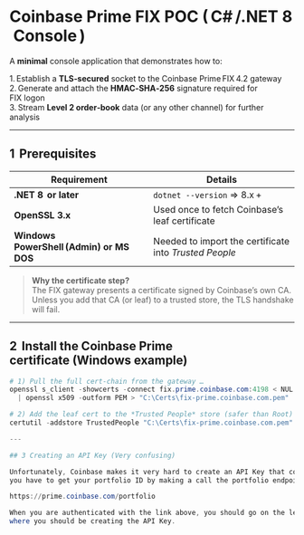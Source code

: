 # Coinbase Prime FIX POC ( C# /.NET 8 Console )

A **minimal** console application that demonstrates how to:

1. Establish a **TLS‑secured** socket to the Coinbase Prime FIX 4.2 gateway  
2. Generate and attach the **HMAC‑SHA‑256** signature required for FIX logon  
3. Stream **Level 2 order‑book** data (or any other channel) for further analysis  

---

## 1  Prerequisites

| Requirement | Details |
|-------------|---------|
| **.NET 8  or later** | `dotnet --version` ⇒ 8.x + |
| **OpenSSL 3.x** | Used once to fetch Coinbase’s leaf certificate |
| **Windows PowerShell (Admin) or MS DOS** | Needed to import the certificate into *Trusted People* |

> **Why the certificate step?**  
> The FIX gateway presents a certificate signed by Coinbase’s own CA.  
> Unless you add that CA (or leaf) to a trusted store, the TLS handshake will fail.

---

## 2  Install the Coinbase Prime certificate (Windows example)

```powershell
# 1) Pull the full cert‑chain from the gateway …
openssl s_client -showcerts -connect fix.prime.coinbase.com:4198 < NUL `
  | openssl x509 -outform PEM > "C:\Certs\fix-prime.coinbase.com.pem"

# 2) Add the leaf cert to the *Trusted People* store (safer than Root) …
certutil -addstore TrustedPeople "C:\Certs\fix-prime.coinbase.com.pem"

---

## 3 Creating an API Key (Very confusing)

Unfortunately, Coinbase makes it very hard to create an API Key that contains the AccessKey, Service Account ID, passphrase, and Signing Key. And on top of that,
you have to get your portfolio ID by making a call the portfolio endpoint.  First, make sure you visit the following url:

https://prime.coinbase.com/portfolio

When you are authenticated with the link above, you should go on the left pane and go to "Settings". Once there, on the left, you should a link for "APIs".  This is
where you should be creating the API Key. 
